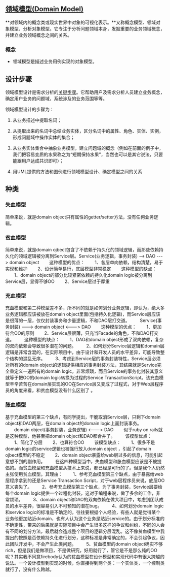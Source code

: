 ## [领域模型(Domain Model)](https://baike.baidu.com/item/领域模型/1022567?fr=aladdin)

**对领域内的概念类或现实世界中对象的可视化表示。**又称概念模型、领域对象模型、分析对象模型。它专注于分析问题领域本身，发掘重要的业务领域概念，并建立业务领域概念之间的关系。

### 概念

* 领域模型是描述业务用例实现的对象模型。

## 设计步骤

领域模型设计是需求分析的[关键步骤](https://baike.baidu.com/item/%E5%85%B3%E9%94%AE%E6%AD%A5%E9%AA%A4)。它帮助用户及需求分析人员建立业务概念，确定用户业务的问题域，系统涉及的业务范围等等。

领域模型设计的步骤为：

1. 从业务描述中提取名词；

2. 从提取出来的名词中总结业务实体，区分名词中的属性、角色、实体、实例，形成问题域中操作实体的集合；

3. 从业务实体集合中抽象业务模型，建立问题域的概念（例如在前面的例子中，我们把容易变质的水果称之为“短期保持水果”，当然也可以是其它说法，只要能跟用户达成共识即可）；

4. 用UML提供的方法和图例进行领域模型设计、确定模型之间的关系 

## 种类

### 失血模型

简单来说，就是domain object只有属性的getter/setter方法，没有任何业务逻辑。 

### 贫血模型

简单来说，就是domain ojbect包含了不依赖于持久化的领域逻辑，而那些依赖持久化的领域逻辑被分离到Service层。Service(业务逻辑，事务封装) --> DAO ---> domain object
　　这种模型的优点：
　　1、各层单向依赖，结构清楚，易于实现和维护
　　2、设计简单易行，底层模型非常稳定
　　这种模型的缺点：
　　1、domain object的部分比较紧密依赖的持久化domain logic被分离到Service层，显得不够OO
　　2、Service层过于厚重

### 充血模型

充血模型和第二种模型差不多，所不同的就是如何划分业务逻辑，即认为，绝大多业务逻辑都应该被放在domain object里面(包括持久化逻辑)，而Service层应该是很薄的一层，仅仅封装事务和少量逻辑，不和DAO层打交道。
　　Service(事务封装) ---> domain object <---> DAO
　　这种模型的优点：
　　1、更加符合OO的原则
　　2、Service层很薄，只充当Facade的角色，不和DAO打交道。
　　这种模型的缺点：
　　1、DAO和domain object形成了双向依赖，复杂的双向依赖会导致很多潜在的问题。
　　2、如何划分Service层逻辑和domain层逻辑是非常含混的，在实际项目中，由于设计和开发人员的水平差异，可能导致整个结构的混乱无序。
　　3、考虑到Service层的事务封装特性，Service层必须对所有的domain object的逻辑提供相应的事务封装方法，其结果就是Service完全重定义一遍所有的domain logic，非常烦琐，而且Service的事务化封装其意义就等于把OO的domain logic转换为过程的Service TransactionScript。该充血模型辛辛苦苦在domain层实现的OO在Service层又变成了过程式，对于Web层程序员的角度来看，和贫血模型没有什么区别了  。

### 胀血模型

基于充血模型的第三个缺点，有同学提出，干脆取消Service层，只剩下domain object和DAO两层，在domain object的domain logic上面封装事务。
　　domain object(事务封装，业务逻辑) <---> DAO
　　似乎ruby on rails就是这种模型，他甚至把domain object和DAO都合并了。
　　该模型优点：
　　1、简化了分层
　　2、也算符合OO
　　该模型缺点：
　　1、很多不是domain logic的service逻辑也被强行放入domain object ，引起了domain ojbect模型的不稳定
　　2、domain object暴露给web层过多的信息，可能引起意想不到的副作用。
　　在这四种模型当中，失血模型和胀血模型应该是不被提倡的。而贫血模型和充血模型从技术上来说，都已经是可行的了。但是我个人仍然主张使用贫血模型。其理由：
　　1、参考充血模型第三个缺点，由于暴露给web层程序拿到的还是Service Transaction Script，对于web层程序员来说，底层OO意义丧失了。
　　2、参考充血模型第三个缺点，为了事务封装，Service层要给每个domain logic提供一个过程化封装，这对于编程来说，做了多余的工作，非常烦琐。
　　3、domain object和DAO的双向依赖在做大项目中，考虑到团队成员的水平差异，很容易引入不可预知的潜在bug。
　　4、如何划分domain logic和service logic的标准是不确定的，往往要根据个人经验，有些人就是觉得某个业务他更加贴近domain，也有人认为这个业务是贴近service的。由于划分标准的不确定性，带来的后果就是实际项目中会产生很多这样的争议和纠纷，不同的人会有不同的划分方法，最后就会造成整个项目的逻辑分层混乱。这不像贫血模型中我提出的按照是否依赖持久化进行划分，这种标准是非常确定的，不会引起争议，因此团队开发中，不会产生此类问题。
　　5、贫血模型的domain object确实不够rich，但是我们是做项目，不是做研究，好用就行了，管它是不是那么纯的OO呢？其实我不同意firebody认为的贫血模型在设计模型和实现代码中有很大跨越的说法。一个设计模型到实现的时候，你直接得到两个类：一个实体类，一个控制类就行了，没有什么跨越。